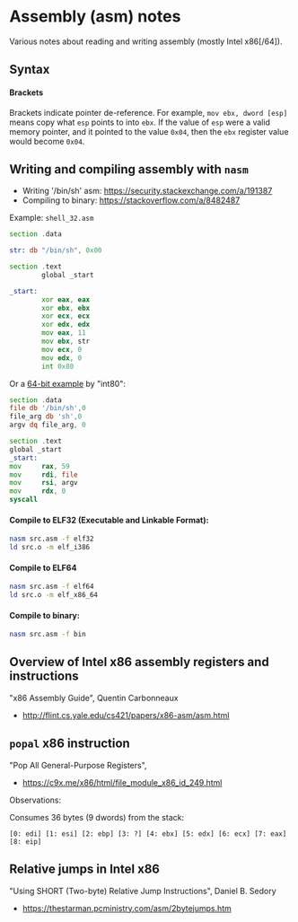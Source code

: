 # Assembly (asm) notes
Various notes about reading and writing assembly (mostly Intel x86[/64]).

## Syntax

#### Brackets
Brackets indicate pointer de-reference. For example, `mov ebx, dword [esp]`
means copy what `esp` points to into `ebx`. If the value of `esp` were a valid
memory pointer, and it pointed to the value `0x04`, then the `ebx` register
value would become `0x04`.

## Writing and compiling assembly with `nasm`
- Writing '/bin/sh' asm: https://security.stackexchange.com/a/191387
- Compiling to binary: https://stackoverflow.com/a/8482487


Example: `shell_32.asm`
```asm
section .data

str: db "/bin/sh", 0x00

section .text
        global _start

_start: 
        xor eax, eax
        xor ebx, ebx
        xor ecx, ecx
        xor edx, edx
        mov eax, 11
        mov ebx, str
        mov ecx, 0
        mov edx, 0
        int 0x80
```

Or a [64-bit example](https://stackoverflow.com/a/42750204) by "int80":
```asm
section .data
file db '/bin/sh',0
file_arg db 'sh',0
argv dq file_arg, 0

section .text
global _start
_start:
mov     rax, 59
mov     rdi, file
mov     rsi, argv
mov     rdx, 0
syscall
```

#### Compile to ELF32 (Executable and Linkable Format):
```sh
nasm src.asm -f elf32
ld src.o -m elf_i386
```

#### Compile to ELF64
```sh
nasm src.asm -f elf64
ld src.o -m elf_x86_64
```

#### Compile to binary:
```sh
nasm src.asm -f bin
```

## Overview of Intel x86 assembly registers and instructions
"x86 Assembly Guide", Quentin Carbonneaux
- http://flint.cs.yale.edu/cs421/papers/x86-asm/asm.html

## `popal` x86 instruction
"Pop All General-Purpose Registers",
- https://c9x.me/x86/html/file_module_x86_id_249.html

Observations:

Consumes 36 bytes (9 dwords) from the stack:
```
[0: edi] [1: esi] [2: ebp] [3: ?] [4: ebx] [5: edx] [6: ecx] [7: eax] [8: eip]
```

## Relative jumps in Intel x86
"Using SHORT (Two-byte) Relative Jump Instructions", Daniel B. Sedory
- https://thestarman.pcministry.com/asm/2bytejumps.htm
